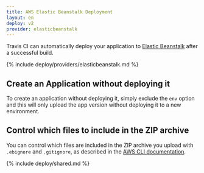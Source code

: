 ```yaml
---
title: AWS Elastic Beanstalk Deployment
layout: en
deploy: v2
provider: elasticbeanstalk
---
```


Travis CI can automatically deploy your application to [Elastic Beanstalk](https://aws.amazon.com/documentation/elastic-beanstalk/)
after a successful build.

{% include deploy/providers/elasticbeanstalk.md %}

## Create an Application without deploying it

To create an application without deploying it, simply exclude the `env` option and this will only upload the app version without deploying it to a new environment. 

## Control which files to include in the ZIP archive

You can control which files are included in the ZIP archive you upload with
`.ebignore` and `.gitignore`, as described in the [AWS CLI documentation](https://docs.aws.amazon.com/elasticbeanstalk/latest/dg/eb-cli3-configuration.html).

{% include deploy/shared.md %}
